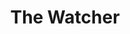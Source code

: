---
title: The Watcher
description: A pixel art type cyberpunkesque scene.
pubDate: 2024-11-23
image:
   url: '/images/sidequests/pixel-watcher.png'
---